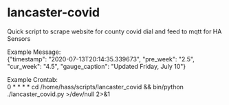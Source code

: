 # lancaster-covid
Quick script to scrape website for county covid dial and feed to mqtt for HA Sensors

Example Message:  
{"timestamp": "2020-07-13T20:14:35.339673", "pre_week": "2.5", "cur_week": "4.5", "gauge_caption": "Updated Friday, July 10"}  

Example Crontab:  
0 * * * * cd /home/hass/scripts/lancaster_covid && bin/python ./lancaster_covid.py >/dev/null 2>&1
